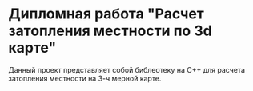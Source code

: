 # Дипломная работа "Расчет затопления местности по 3d карте" 

Данный проект представляет собой библеотеку на С++ для расчета затопления местности на 3-ч мерной карте.